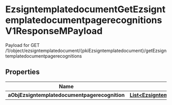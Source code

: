 

# EzsigntemplatedocumentGetEzsigntemplatedocumentpagerecognitionsV1ResponseMPayload

Payload for GET /1/object/ezsigntemplatedocument/{pkiEzsigntemplatedocument}/getEzsigntemplatedocumentpagerecognitions

## Properties

| Name | Type | Description | Notes |
|------------ | ------------- | ------------- | -------------|
|**aObjEzsigntemplatedocumentpagerecognition** | [**List&lt;EzsigntemplatedocumentpagerecognitionResponseCompound&gt;**](EzsigntemplatedocumentpagerecognitionResponseCompound.md) |  |  |



